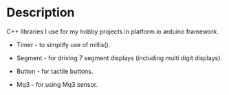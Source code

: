 # Description
C++ libraries I use for my hobby projects in platform.io arduino framework.

* Timer - to simplify use of millis().

* Segment - for driving 7 segment displays (including multi digit displays).

* Button - for tactile buttons.

* Mq3 - for using Mq3 sensor.








